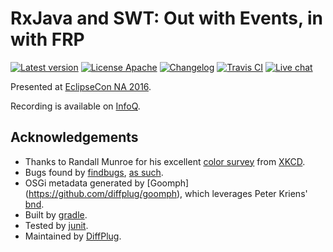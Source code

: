 # RxJava and SWT: Out with Events, in with FRP

<!---freshmark shields
output = [
	link(shield('Latest version', 'latest', '{{stable}}', 'blue'), 'https://github.com/{{org}}/{{name}}/releases/latest'),
	link(shield('License Apache', 'license', 'Apache', 'blue'), 'https://tldrlegal.com/license/apache-license-2.0-(apache-2.0)'),
	link(shield('Changelog', 'changelog', '{{version}}', 'brightgreen'), 'CHANGES.md'),
	link(image('Travis CI', 'https://travis-ci.org/{{org}}/{{name}}.svg?branch=master'), 'https://travis-ci.org/{{org}}/{{name}}'),
	link(shield('Live chat', 'gitter', 'live chat', 'brightgreen'), 'https://gitter.im/diffplug/durian')
	].join('\n');
-->
[![Latest version](https://img.shields.io/badge/latest-ecna2016-blue.svg)](https://github.com/diffplug/rxjava_and_swt/releases/latest)
[![License Apache](https://img.shields.io/badge/license-Apache-blue.svg)](https://tldrlegal.com/license/apache-license-2.0-(apache-2.0))
[![Changelog](https://img.shields.io/badge/changelog-1.1.0--SNAPSHOT-brightgreen.svg)](CHANGES.md)
[![Travis CI](https://travis-ci.org/diffplug/rxjava_and_swt.svg?branch=master)](https://travis-ci.org/diffplug/rxjava_and_swt)
[![Live chat](https://img.shields.io/badge/gitter-live_chat-brightgreen.svg)](https://gitter.im/diffplug/durian)
<!---freshmark /shields -->

Presented at [EclipseCon NA 2016](https://www.eclipsecon.org/na2016/session/rxjava-and-swt-out-events-frp).

Recording is available on [InfoQ](https://www.infoq.com/presentations/rxjava-swt).

## Acknowledgements

* Thanks to Randall Munroe for his excellent [color survey](http://blog.xkcd.com/2010/05/03/color-survey-results/) from [XKCD](http://www.xkcd.com/).
* Bugs found by [findbugs](http://findbugs.sourceforge.net/), [as such](https://github.com/diffplug/durian/blob/v2.0/build.gradle?ts=4#L92-L116).
* OSGi metadata generated by [Goomph] (https://github.com/diffplug/goomph), which leverages Peter Kriens' [bnd](http://www.aqute.biz/Bnd/Bnd).
* Built by [gradle](http://gradle.org/).
* Tested by [junit](http://junit.org/).
* Maintained by [DiffPlug](http://www.diffplug.com/).
